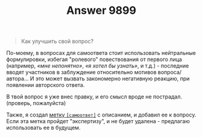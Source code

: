 ﻿---
title: "Answer 9899"
se.owner.user_id: 288409
se.owner.display_name: "yar85"
se.owner.link: "https://ru.meta.stackoverflow.com/users/288409/yar85"
se.answer_id: 9899
se.question_id: 9894
se.post_type: answer
se.score: 4
se.is_accepted: False
---
<blockquote>
  <p>Как улучшить свой вопрос?</p>
</blockquote>

<p>По-моему, в вопросах для самоответа стоит использовать нейтральные формулировки, избегая "ролевого" повествования от первого лица (например, <em>«мне непонятно»</em>, <em>«я хотел бы узнать»</em>, и т.д.) - последние вводят участников в заблуждение относительно мотивов вопроса/автора... И это может вызвать закономерно негативную реакцию, при появлении авторского ответа.  </p>

<p>В твой вопрос я уже внес правку, и его смысл вроде не пострадал.<br>
(проверь, пожалуйста) </p>

<p>Также, я создал <a href="https://ru.stackoverflow.com/tags/%D1%81%D0%B0%D0%BC%D0%BE%D0%BE%D1%82%D0%B2%D0%B5%D1%82/info">метку <code>[самоответ]</code></a> с описанием, и добавил ее к вопросу.<br>
Если эта метка пройдет "экспертизу", и не будет удалена - предлагаю использовать ее в будущем. </p>
